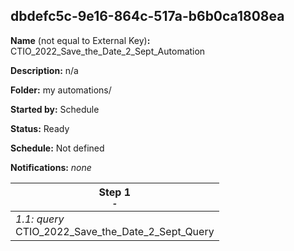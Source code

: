 ## dbdefc5c-9e16-864c-517a-b6b0ca1808ea

**Name** (not equal to External Key)**:** CTIO_2022_Save_the_Date_2_Sept_Automation

**Description:** n/a

**Folder:** my automations/

**Started by:** Schedule

**Status:** Ready

**Schedule:** Not defined

**Notifications:** _none_


| Step 1<br>_<small>-</small>_ |
| --- |
| _1.1: query_<br>CTIO_2022_Save_the_Date_2_Sept_Query |
